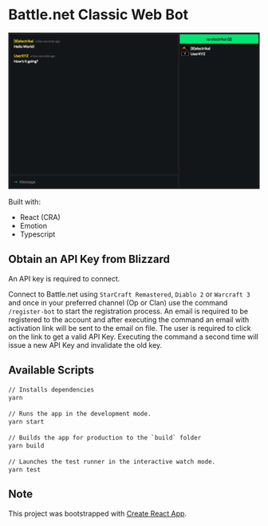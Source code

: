 # Battle.net Classic Web Bot

![screenshot](.github/screenshot.png?raw=true)

Built with:

- React (CRA)
- Emotion
- Typescript

## Obtain an API Key from Blizzard

An API key is required to connect.

Connect to Battle.net using `StarCraft Remastered`, `Diablo 2` or `Warcraft 3` and once in your preferred
channel (Op or Clan) use the command `/register-bot` to start the registration process. An email is
required to be registered to the account and after executing the command an email with activation link will be sent to the email on file. The user is required to click on the link to get a valid API Key. Executing the command a second time will issue a new API Key and invalidate the old key.

## Available Scripts

```
// Installs dependencies
yarn

// Runs the app in the development mode.
yarn start

// Builds the app for production to the `build` folder
yarn build

// Launches the test runner in the interactive watch mode.
yarn test
```

## Note

This project was bootstrapped with [Create React App](https://github.com/facebook/create-react-app).
